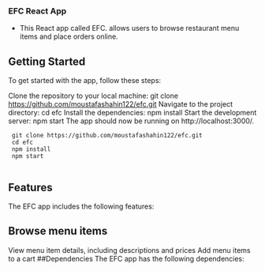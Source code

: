 ### EFC React App

-	This React app called EFC. allows users to browse restaurant menu items and place orders online.

## Getting Started

To get started with the app, follow these steps:

Clone the repository to your local machine: git clone https://github.com/moustafashahin122/efc.git
Navigate to the project directory: cd efc
Install the dependencies: npm install
Start the development server: npm start
The app should now be running on http://localhost:3000/.

```
 git clone https://github.com/moustafashahin122/efc.git
 cd efc
 npm install
 npm start


```

## Features

The EFC app includes the following features:

## Browse menu items

View menu item details, including descriptions and prices
Add menu items to a cart
##Dependencies
The EFC app has the following dependencies:


